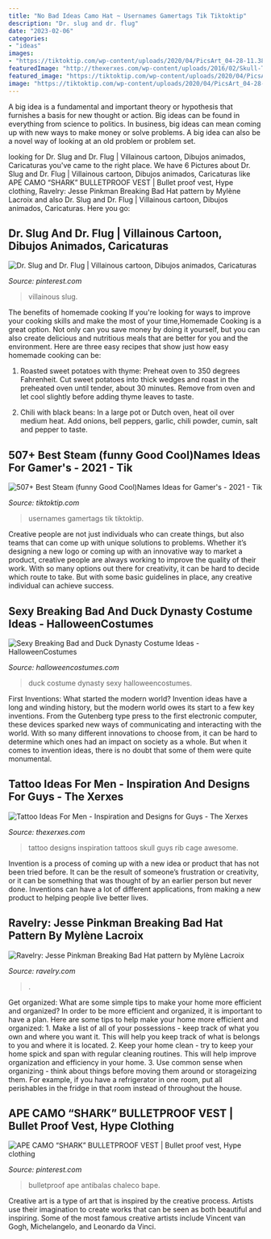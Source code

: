 ```yaml
---
title: "No Bad Ideas Camo Hat ~ Usernames Gamertags Tik Tiktoktip"
description: "Dr. slug and dr. flug"
date: "2023-02-06"
categories:
- "ideas"
images:
- "https://tiktoktip.com/wp-content/uploads/2020/04/PicsArt_04-28-11.38.30-1024x576.jpg"
featuredImage: "http://thexerxes.com/wp-content/uploads/2016/02/Skull-Tattoo-Designs-Men.jpg"
featured_image: "https://tiktoktip.com/wp-content/uploads/2020/04/PicsArt_04-28-11.38.30-1024x576.jpg"
image: "https://tiktoktip.com/wp-content/uploads/2020/04/PicsArt_04-28-11.38.30-1024x576.jpg"
---
```



A big idea is a fundamental and important theory or hypothesis that furnishes a basis for new thought or action. Big ideas can be found in everything from science to politics. In business, big ideas can mean coming up with new ways to make money or solve problems. A big idea can also be a novel way of looking at an old problem or problem set.

	

		
looking for Dr. Slug and Dr. Flug | Villainous cartoon, Dibujos animados, Caricaturas you've came to the right place. We have 6 Pictures about Dr. Slug and Dr. Flug | Villainous cartoon, Dibujos animados, Caricaturas like APE CAMO “SHARK” BULLETPROOF VEST | Bullet proof vest, Hype clothing, Ravelry: Jesse Pinkman Breaking Bad Hat pattern by Mylène Lacroix and also Dr. Slug and Dr. Flug | Villainous cartoon, Dibujos animados, Caricaturas. Here you go:
		
    
## Dr. Slug And Dr. Flug | Villainous Cartoon, Dibujos Animados, Caricaturas

<img loading=lazy src="https://i.pinimg.com/736x/d8/7d/df/d87ddf2748a1553b63bc3ddc055a1836.jpg" onerror="this.onerror=null;this.src='https://tse3.mm.bing.net/th?id=OIP.fdBJXxpH2PM73B0Fe0I-fAHaJQ&amp;pid=15.1';" alt="Dr. Slug and Dr. Flug | Villainous cartoon, Dibujos animados, Caricaturas">

_Source: pinterest.com_

>villainous slug. 

	

The benefits of homemade cooking
If you're looking for ways to improve your cooking skills and make the most of your time,Homemade Cooking is a great option. Not only can you save money by doing it yourself, but you can also create delicious and nutritious meals that are better for you and the environment. Here are three easy recipes that show just how easy homemade cooking can be: 
1. Roasted sweet potatoes with thyme: Preheat oven to 350 degrees Fahrenheit. Cut sweet potatoes into thick wedges and roast in the preheated oven until tender, about 30 minutes. Remove from oven and let cool slightly before adding thyme leaves to taste. 

2. Chili with black beans: In a large pot or Dutch oven, heat oil over medium heat. Add onions, bell peppers, garlic, chili powder, cumin, salt and pepper to taste.

    
## 507+ Best Steam (funny Good Cool)Names Ideas For Gamer&#039;s - 2021 - Tik

<img loading=lazy src="https://tiktoktip.com/wp-content/uploads/2020/04/PicsArt_04-28-11.38.30-1024x576.jpg" onerror="this.onerror=null;this.src='https://tse4.mm.bing.net/th?id=OIP.HdS9TjnOCKp6XHvn6ucPBAHaEK&amp;pid=15.1';" alt="507+ Best Steam (funny Good Cool)Names Ideas for Gamer&#039;s - 2021 - Tik">

_Source: tiktoktip.com_

>usernames gamertags tik tiktoktip. 

	

Creative people are not just individuals who can create things, but also teams that can come up with unique solutions to problems. Whether it’s designing a new logo or coming up with an innovative way to market a product, creative people are always working to improve the quality of their work. With so many options out there for creativity, it can be hard to decide which route to take. But with some basic guidelines in place, any creative individual can achieve success.

    
## Sexy Breaking Bad And Duck Dynasty Costume Ideas - HalloweenCostumes

<img loading=lazy src="https://images.halloweencostumes.com/blog/images/445/344-1/diy-sexy-duck-dynasty-costume.jpg" onerror="this.onerror=null;this.src='https://tse1.mm.bing.net/th?id=OIP.AU1ACXwKd2OIoQd3IIt6HAHaHa&amp;pid=15.1';" alt="Sexy Breaking Bad and Duck Dynasty Costume Ideas - HalloweenCostumes">

_Source: halloweencostumes.com_

>duck costume dynasty sexy halloweencostumes. 

	

First Inventions: What started the modern world?
Invention ideas have a long and winding history, but the modern world owes its start to a few key inventions. From the Gutenberg type press to the first electronic computer, these devices sparked new ways of communicating and interacting with the world. With so many different innovations to choose from, it can be hard to determine which ones had an impact on society as a whole. But when it comes to invention ideas, there is no doubt that some of them were quite monumental.

    
## Tattoo Ideas For Men - Inspiration And Designs For Guys - The Xerxes

<img loading=lazy src="http://thexerxes.com/wp-content/uploads/2016/02/Skull-Tattoo-Designs-Men.jpg" onerror="this.onerror=null;this.src='https://tse4.mm.bing.net/th?id=OIP.hTIFRclBk8pAtHxEGK1_QwAAAA&amp;pid=15.1';" alt="Tattoo Ideas For Men - Inspiration and Designs for Guys - The Xerxes">

_Source: thexerxes.com_

>tattoo designs inspiration tattoos skull guys rib cage awesome. 

	

Invention is a process of coming up with a new idea or product that has not been tried before. It can be the result of someone’s frustration or creativity, or it can be something that was thought of by an earlier person but never done. Inventions can have a lot of different applications, from making a new product to helping people live better lives.

    
## Ravelry: Jesse Pinkman Breaking Bad Hat Pattern By Mylène Lacroix

<img loading=lazy src="https://images4-g.ravelrycache.com/uploads/mimimustknit/258247566/Jesse_8_small2.png" onerror="this.onerror=null;this.src='https://tse4.mm.bing.net/th?id=OIP.r_wAcOqlr-k1afnfpqUZwAAAAA&amp;pid=15.1';" alt="Ravelry: Jesse Pinkman Breaking Bad Hat pattern by Mylène Lacroix">

_Source: ravelry.com_

>. 

	

Get organized: What are some simple tips to make your home more efficient and organized?
In order to be more efficient and organized, it is important to have a plan. Here are some tips to help make your home more efficient and organized: 1. Make a list of all of your possessions - keep track of what you own and where you want it. This will help you keep track of what is belongs to you and where it is located. 
2. Keep your home clean - try to keep your home spick and span with regular cleaning routines. This will help improve organization and efficiency in your home. 3. Use common sense when organizing - think about things before moving them around or storageizing them. For example, if you have a refrigerator in one room, put all perishables in the fridge in that room instead of throughout the house. 
    
## APE CAMO “SHARK” BULLETPROOF VEST | Bullet Proof Vest, Hype Clothing

<img loading=lazy src="https://i.pinimg.com/736x/15/7c/ec/157ceca2e773620edc7e9565ae290efe.jpg" onerror="this.onerror=null;this.src='https://tse4.mm.bing.net/th?id=OIP.sZpbD1APmc5zWjZzyiRusAHaHa&amp;pid=15.1';" alt="APE CAMO “SHARK” BULLETPROOF VEST | Bullet proof vest, Hype clothing">

_Source: pinterest.com_

>bulletproof ape antibalas chaleco bape. 

	

Creative art is a type of art that is inspired by the creative process. Artists use their imagination to create works that can be seen as both beautiful and inspiring. Some of the most famous creative artists include Vincent van Gogh, Michelangelo, and Leonardo da Vinci.

